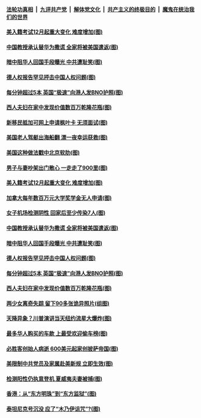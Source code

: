 

####  [法轮功真相](../../../../basic/blob/master/README.md?t=12072202) &nbsp;|&nbsp; [九评共产党](../../../../9ping.md/blob/master/README.md?t=12072202) &nbsp;|&nbsp; [解体党文化](../../../../jtdwh.md/blob/master/README.md?t=12072202)  &nbsp;|&nbsp; [共产主义的终极目的](../../../../gczydzjmd.md/blob/master/README.md?t=12072202) &nbsp;|&nbsp; [魔鬼在统治我们的世界](../../../../mgztzwmdsj.md/blob/master/README.md?t=12072202) 

#### [美入籍考试12月起重大变化 难度增加(图)](../pages/p3/954872.md?t=12072202) 

#### [中国教授承认替华为撒谎 全家将被美国遣返(图)](../pages/p3/954860.md?t=12072202) 

#### [暗中阻华人回国手段曝光 中共遭耻笑(图)](../pages/p3/954769.md?t=12072202) 

#### [德人权报告罕见抨击中国人权问题(图)](../pages/p3/954792.md?t=12072202) 

#### [每分钟超过5本 英国“极速”向港人发BNO护照(图)](../pages/p3/954768.md?t=12072202) 

#### [西人夫妇在家中发现价值数百万乾隆花瓶(图)](../pages/p3/954762.md?t=12072202) 

#### [新移民抵加可网上申请枫叶卡 无须面试(图)](../pages/p3/954965.md?t=12072202) 

#### [美国老人驾艇出海船翻 漂一夜幸运获救(图)](../pages/p3/954962.md?t=12072202) 

#### [美国这种做法戳中北京软肋(图)](../pages/p3/954925.md?t=12072202) 

#### [男子与妻吵架出门散心 一走走了900里(图)](../pages/p3/954778.md?t=12072202) 

#### [美入籍考试12月起重大变化 难度增加(图)](../pages/p3/954872.md?t=12072202) 

#### [加拿大每年数百万元大学奖学金无人申请(图)](../pages/p3/954867.md?t=12072202) 

#### [女子机场检测阴性 回家后至少传染7人(图)](../pages/p3/954861.md?t=12072202) 

#### [中国教授承认替华为撒谎 全家将被美国遣返(图)](../pages/p3/954860.md?t=12072202) 

#### [暗中阻华人回国手段曝光 中共遭耻笑(图)](../pages/p3/954769.md?t=12072202) 

#### [德人权报告罕见抨击中国人权问题(图)](../pages/p3/954792.md?t=12072202) 

#### [每分钟超过5本 英国“极速”向港人发BNO护照(图)](../pages/p3/954768.md?t=12072202) 

#### [西人夫妇在家中发现价值数百万乾隆花瓶(图)](../pages/p3/954762.md?t=12072202) 

#### [两少女离奇失踪 留下90多张诡异照片(组图)](../pages/p3/954742.md?t=12072202) 

#### [天降异象？川普演讲当天纽约流星大爆炸(图)](../pages/p3/954613.md?t=12072202) 

#### [最多华人购买的车款 上最受欢迎偷车榜(图)](../pages/p3/954737.md?t=12072202) 

#### [必胜客创始人病逝 600美元起家创披萨帝国(图)](../pages/p3/954675.md?t=12072202) 

#### [美限制中共党员及家属赴美新规 立即生效(图)](../pages/p3/954600.md?t=12072202) 

#### [检测阳性仍执意登机 夏威夷夫妻被捕(图)](../pages/p3/954628.md?t=12072202) 

#### [香港：从“东方明珠”到“东方监狱”(图)](../pages/p3/954417.md?t=12072202) 

#### [泰坦尼克号沉没 应了“木乃伊诅咒”?(图)](../pages/p3/954615.md?t=12072202) 

